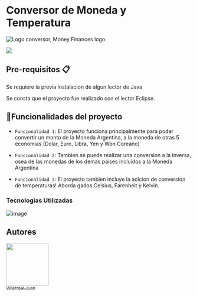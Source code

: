 <h1> Conversor de Moneda y Temperatura </h1>

  ![Logo conversor, Money Finances logo](https://user-images.githubusercontent.com/129340907/228918817-2428b0cf-9a51-42e8-8fd3-f445ddd641d8.png)
  
  <p align="left">
   <img src="https://img.shields.io/badge/STATUS-PROYECTO%20FINALIZADO-green">
   </p>

<h2> Pre-requisitos 📋 </h2>

Se requiere la previa instalacion de algun lector de Java

Se consta que el proyecto fue realizado con el lector Eclipse.


## :hammer:Funcionalidades del proyecto

- `Funcionalidad 1`: El proyecto funciona principalmente para poder convertir un monto de la Moneda Argentina, a la moneda de otras 5 economias (Dolar, Euro, Libra, Yen y Won Coreano)

- `Funcionalidad 2`: Tambien se puede realizar una conversion a la inversa, osea de las monedas de los demas paises incluidos a la Moneda Argentina 

- `Funcionalidad 3`: El proyecto tambien incluye la adicion de conversion de temperaturas! Aborda gados Celsius, Farenheit y Kelvin.


<h3> Tecnologias Utilizadas </h3>

![image](https://user-images.githubusercontent.com/129340907/228921636-9bb2bace-8e54-4ee0-a05d-c3e8f071c76c.png)


## Autores

[<img src="https://avatars.githubusercontent.com/u/129340907?s=400&u=3015e4d7eaef63d56d6d4944d998947b7a3b2404&v=4" width=115><br><sub>Villarroel Juan</sub>](https://github.com/VillarroelJuan)  
 
